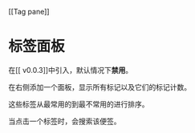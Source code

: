 [[Tag pane]]
# 标签面板

在[[ v0.0.3]]中引入，默认情况下**禁用**。

在右侧添加一个面板，显示所有标记以及它们的标记计数。

这些标签从最常用的到最不常用的进行排序。

当点击一个标签时，会搜索该便签。

